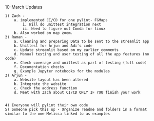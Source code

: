 10-March Updates

	1) Zach -
		a. implemented CI/CD for one pylint- FGMaps
			i. Will do unittest integration next
			ii. Need to figure out Conda for linux 
		b. Also worked on map zoom. 
	2) Raman - 
		a. Cleaning and preparing Data to be sent to the streamlit app
		b. Unittest for Arjun and Adi's code
		c. Update streamlit based on my earlier comments 
		d. Manual testing and user testing of all the app features (no code)
		e. Check coverage and unittest as part of testing (full code)
		f. Documentation checks 
		g. Example Jupyter notebooks for the modules 
	3) Arjun - 
		a. Website layout has been altered 
		b. Integrate the website
		c. Check the address function 
		d. Meet with Zach about CI/CD ONLY IF YOU finish your work
	
		
	4) Everyone will pylint their own code
	5) Someone pick this up - Organize readme and folders in a format similar to the one Melissa linked to as examples
	
		

